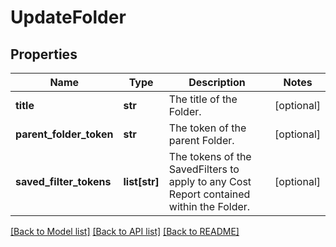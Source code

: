 # UpdateFolder

## Properties
Name | Type | Description | Notes
------------ | ------------- | ------------- | -------------
**title** | **str** | The title of the Folder. | [optional] 
**parent_folder_token** | **str** | The token of the parent Folder. | [optional] 
**saved_filter_tokens** | **list[str]** | The tokens of the SavedFilters to apply to any Cost Report contained within the Folder. | [optional] 

[[Back to Model list]](../README.md#documentation-for-models) [[Back to API list]](../README.md#documentation-for-api-endpoints) [[Back to README]](../README.md)


